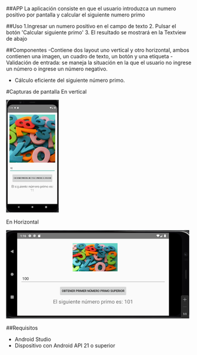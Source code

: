 ##APP
La aplicación consiste en que el usuario introduzca un numero positivo por pantalla y calcular el siguiente numero primo

##Uso
1.Ingresar un numero positivo en el campo de texto
2. Pulsar el botón 'Calcular siguiente primo'
3. El resultado se mostrará en la Textview de abajo

##Componentes
-Contiene dos layout uno vertical y otro horizontal, ambos contienen una imagen, un cuadro de texto, un botón y una etiqueta
-Validación de entrada: se maneja la situación en la que el usuario no ingrese un número o ingrese un número negativo.
- Cálculo eficiente del siguiente número primo.

#Capturas de pantalla
En vertical


<img width="143" alt="Capturavertical" src="./app/img/Capturavertical.PNG">

En Horizontal

<img width="498" alt="CapturaHorizontal" src="./app/img/CapturaHorizontal.PNG">

##Requisitos
- Android Studio
- Dispositivo con Android API 21 o superior

  
